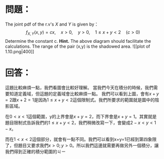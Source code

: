 # 問題：
The joint pdf of the r.v's $X$ and $Y$ is given by：
$$
f_{X,Y}(x,y)=cx,\quad x>0,\quad y>0,\quad 1\leq x+y<2\quad (c>0)
$$
Determine the constant c.
**Hint.** The above diagram should facilitate the calculations. The range of the pair (x,y) is the shadowed area.
![[plot of 1.10.png|400]]
# 回答：
這題比較麻煩一點，我們看圖會比較好理解。
當我們今天在積分的時候，我們需要知道定義域，但這題的定義域會比較麻煩一點。
我們可以看到上圖，會有$x+y=2$跟$x+2=1$是因為$1\leq x+y<2$這個限制式。我們所要求的範圍就是圖中的陰影區域。

在$0<x<1$這個範圍，y的上界會是$x+y=2$，而下界會是$x+y=1$。其實就是題目限制式告訴我們的$1\leq x+y<2$，我們稍微改寫一下，會變成$2-x<y<1-x$。

而在$1<x<2$這個部分，就會有一點不同。我們可以看到x+y=1已經到第四象限了，但題目又要求我們$x>0;y>0$。所以我們這邊就需要再做另外一個積分，讓我們得到正確的積分範圍的ㄐㄧ
